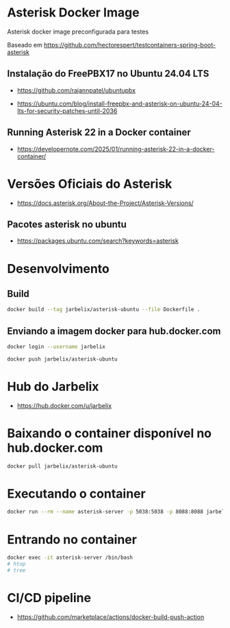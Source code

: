 # Asterisk Docker Image

Asterisk docker image preconfigurada para testes

Baseado em https://github.com/hectorespert/testcontainers-spring-boot-asterisk

## Instalação do FreePBX17 no Ubuntu 24.04 LTS

* https://github.com/rajannpatel/ubuntupbx

* https://ubuntu.com/blog/install-freepbx-and-asterisk-on-ubuntu-24-04-lts-for-security-patches-until-2036

## Running Asterisk 22 in a Docker container

* https://developernote.com/2025/01/running-asterisk-22-in-a-docker-container/

# Versões Oficiais do Asterisk

* https://docs.asterisk.org/About-the-Project/Asterisk-Versions/

## Pacotes asterisk no ubuntu

* https://packages.ubuntu.com/search?keywords=asterisk

# Desenvolvimento

## Build

```bash
docker build --tag jarbelix/asterisk-ubuntu --file Dockerfile .
```

## Enviando a imagem docker para hub.docker.com

```bash
docker login --username jarbelix

docker push jarbelix/asterisk-ubuntu
```

# Hub do Jarbelix

* https://hub.docker.com/u/jarbelix

# Baixando o container disponível no hub.docker.com

```bash
docker pull jarbelix/asterisk-ubuntu
```

# Executando o container

```bash
docker run --rm --name asterisk-server -p 5038:5038 -p 8088:8088 jarbelix/asterisk-ubuntu
```

# Entrando no container
```bash
docker exec -it asterisk-server /bin/bash
# htop
# tree
```

# CI/CD pipeline

* https://github.com/marketplace/actions/docker-build-push-action